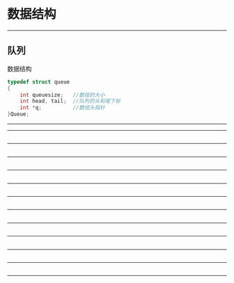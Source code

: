 # 数据结构

---
## 队列
数据结构
``` c
typedef struct queue
{
    int queuesize;   //数组的大小
    int head, tail;  //队列的头和尾下标
    int *q;          //数组头指针
}Queue;
```

---



---
## 


---
## 


---
## 


---
## 


---
## 


---
## 

---
## 


---
## 


---
## 


---
## 


---
## 


---
## 


